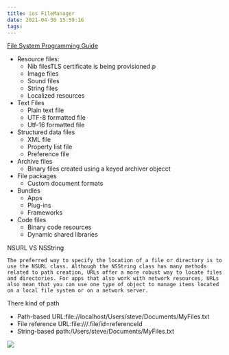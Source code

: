 ```yaml
---
title: ios FileManager
date: 2021-04-30 15:59:16
tags:
---
```


[File System Programming Guide][1]

- Resource files:
  - Nib filesTLS certificate is being provisioned.p
  - Image files
  - Sound files
  - String files
  - Localized resources
- Text Files
  - Plain text file
  - UTF-8 formatted file
  - Utf-16 formatted file
- Structured data files
  - XML file
  - Property list file
  - Preference file
- Archive files
  - Binary files created using a keyed archiver objecct
- File packages
  - Custom document formats
- Bundles
  - Apps
  - Plug-ins
  - Frameworks
- Code files 
  - Binary code resources
  - Dynamic shared libraries  


NSURL VS NSString

    The preferred way to specify the location of a file or directory is to use the NSURL class. Although the NSString class has many methods related to path creation, URLs offer a more robust way to locate files and directories. For apps that also work with network resources, URLs also mean that you can use one type of object to manage items located on a local file system or on a network server.

There kind of path
  - Path-based URL:file://localhost/Users/steve/Documents/MyFiles.txt
  - File reference URL:file:///.file/id=referenceId
  - String-based path:/Users/steve/Documents/MyFiles.txt


![](/images/Avatar.png)

[1]:https://developer.apple.com/library/archive/documentation/FileManagement/Conceptual/FileSystemProgrammingGuide/AccessingFilesandDirectories/AccessingFilesandDirectories.html#//apple_ref/doc/uid/TP40010672-CH3-SW1
